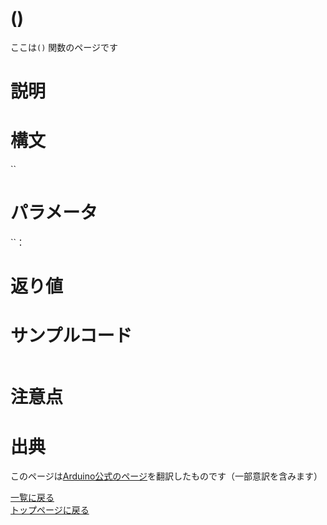 # ()

ここは`()` 関数のページです

# 説明



# 構文

``

# パラメータ

``：

# 返り値



# サンプルコード



```cpp

```

# 注意点



# 出典

このページは[Arduino公式のページ]()を翻訳したものです（一部意訳を含みます）

[一覧に戻る](https://docs.nchlab.net/Arduino/ref/)  
[トップページに戻る](https://pages.nchlab.net/)
